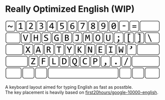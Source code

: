 # Really Optimized English (WIP)

![](/roe/layout-hd.png)

A keyboard layout aimed for typing English as fast as posstble.  
The key placement is heavily based on [first20hours/google-10000-english](https://github.com/first20hours/google-10000-english).
